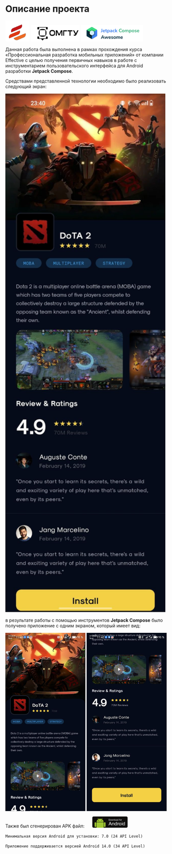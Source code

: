 # Описание проекта

![Effective](images/Effective.png)  ![OmSTU](images/OmSTU.png) ![OmSTU](images/Compose.png)

Данная работа была выполнена в рамках прохождения курса «Профессиональная разработка мобильных приложений» от компании Effective с целью получения первичных навыков в работе с инструментарием пользовательского интерфейса для Android разработки __Jetpack Compose__.

Средствами представленной технологии необходимо было реализовать следующий экран:

<img src="images/task.jpg" width="500px">

&NewLine;
в результате работы с помощью инструментов __Jetpack Compose__ было получено приложение с одним экраном, который имеет вид:
&NewLine;

<img src="images/screen1.jpg" width="250px"> <img src="images/screen2.jpg" width="250px">

Также был сгенерирован APK файл: [<img src="images/download.png" height="35px" style="padding-left: 20px; padding-top:"> ](AndroidDotaChallenge.apk)

```Минимальная версия Android для установки: 7.0 (24 API Level)```

```Приложение поддерживается версией Android 14.0 (34 API Level)```
